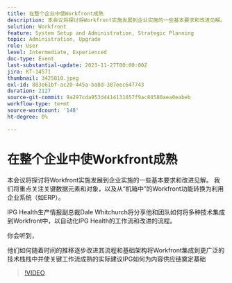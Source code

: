```yaml
---
title: 在整个企业中使Workfront成熟
description: 本会议将探讨将Workfront实施发展到企业实施的一些基本要求和改进见解。
solution: Workfront
feature: System Setup and Administration, Strategic Planning
topic: Administration, Upgrade
role: User
level: Intermediate, Experienced
doc-type: Event
last-substantial-update: 2023-11-27T00:00:00Z
jira: KT-14571
thumbnail: 3425810.jpeg
exl-id: 883e61bf-ac20-445a-ba8d-387eec647743
duration: 2127
source-git-commit: 9a297cda953d4414131657f9ac84580aea0eabeb
workflow-type: tm+mt
source-wordcount: '148'
ht-degree: 0%

---
```


# 在整个企业中使Workfront成熟

本会议将探讨将Workfront实施发展到企业实施的一些基本要求和改进见解。 我们将重点关注关键数据元素和对象，以及从“机箱中”的Workfront功能转换为利用企业系统（如ERP）。

IPG Health生产情报副总裁Dale Whitchurch将分享他和团队如何将多种技术集成到Workfront中，以自动化IPG Health的工作流和改进的流程。

你会听到，

他们如何随着时间的推移逐步改进其流程和基础架构将Workfront集成到更广泛的技术栈栈中并使关键工作流成熟的实际建议IPG如何为内容供应链奠定基础

>[!VIDEO](https://video.tv.adobe.com/v/3425810/?learn=on)
